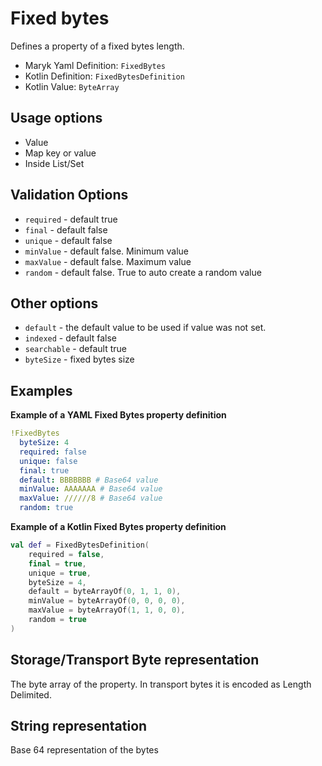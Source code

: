 # Fixed bytes
Defines a property of a fixed bytes length.

- Maryk Yaml Definition: `FixedBytes`
- Kotlin Definition: `FixedBytesDefinition`
- Kotlin Value: `ByteArray`

## Usage options
- Value
- Map key or value
- Inside List/Set

## Validation Options
- `required` - default true
- `final` - default false
- `unique` - default false
- `minValue` - default false. Minimum value
- `maxValue` - default false. Maximum value
- `random` - default false. True to auto create a random value

## Other options
- `default` - the default value to be used if value was not set.
- `indexed` - default false
- `searchable` - default true
- `byteSize` - fixed bytes size

## Examples

**Example of a YAML Fixed Bytes property definition**
```yaml
!FixedBytes
  byteSize: 4
  required: false
  unique: false
  final: true
  default: BBBBBBB # Base64 value
  minValue: AAAAAAA # Base64 value
  maxValue: //////8 # Base64 value
  random: true
```

**Example of a Kotlin Fixed Bytes property definition**
```kotlin
val def = FixedBytesDefinition(
    required = false,
    final = true,
    unique = true,
    byteSize = 4,
    default = byteArrayOf(0, 1, 1, 0),
    minValue = byteArrayOf(0, 0, 0, 0),
    maxValue = byteArrayOf(1, 1, 0, 0),
    random = true
)
```

## Storage/Transport Byte representation
The byte array of the property. 
In transport bytes it is encoded as Length Delimited. 

## String representation
Base 64 representation of the bytes
